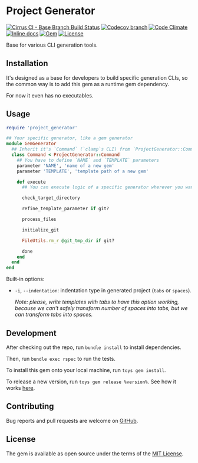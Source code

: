 # Project Generator

[![Cirrus CI - Base Branch Build Status](https://img.shields.io/cirrus/github/AlexWayfer/project_generator?style=flat-square)](https://cirrus-ci.com/github/AlexWayfer/project_generator)
[![Codecov branch](https://img.shields.io/codecov/c/github/AlexWayfer/project_generator/main.svg?style=flat-square)](https://codecov.io/gh/AlexWayfer/project_generator)
[![Code Climate](https://img.shields.io/codeclimate/maintainability/AlexWayfer/project_generator.svg?style=flat-square)](https://codeclimate.com/github/AlexWayfer/project_generator)
[![Inline docs](https://inch-ci.org/github/AlexWayfer/project_generator.svg?branch=main)](https://inch-ci.org/github/AlexWayfer/project_generator)
[![Gem](https://img.shields.io/gem/v/project_generator.svg?style=flat-square)](https://rubygems.org/gems/project_generator)
[![License](https://img.shields.io/github/license/AlexWayfer/project_generator.svg?style=flat-square)](LICENSE.txt)

Base for various CLI generation tools.

## Installation

It's designed as a base for developers to build specific generation CLIs,
so the common way is to add this gem as a runtime gem dependency.

For now it even has no executables.

## Usage

```ruby
require 'project_generator'

## Your specific generator, like a gem generator
module GemGenerator
  ## Inherit it's `Command` (`clamp`s CLI) from `ProjectGenerator::Command`
  class Command < ProjectGenerator::Command
    ## You have to define `NAME` and `TEMPLATE` parameters
    parameter 'NAME', 'name of a new gem'
    parameter 'TEMPLATE', 'template path of a new gem'

    def execute
      ## You can execute logic of a specific generator wherever you want

      check_target_directory

      refine_template_parameter if git?

      process_files

      initialize_git

      FileUtils.rm_r @git_tmp_dir if git?

      done
    end
  end
end
```

Built-in options:

*   `-i`, `--indentation`: indentation type in generated project (`tabs` or `spaces`).

    _Note: please, write templates with tabs to have this option working,
    because we can't safely transform number of spaces into tabs,
    but we can transform tabs into spaces._

## Development

After checking out the repo, run `bundle install` to install dependencies.

Then, run `bundle exec rspec` to run the tests.

To install this gem onto your local machine, run `toys gem install`.

To release a new version, run `toys gem release %version%`.
See how it works [here](https://github.com/AlexWayfer/gem_toys#release).

## Contributing

Bug reports and pull requests are welcome on [GitHub](https://github.com/AlexWayfer/project_generator).

## License

The gem is available as open source under the terms of the [MIT License](https://opensource.org/licenses/MIT).
